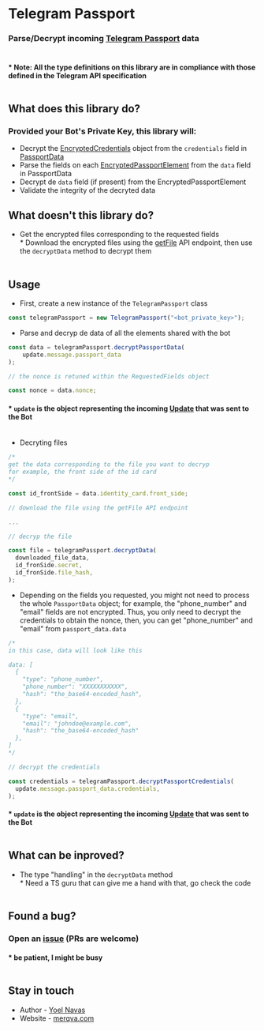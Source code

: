 # Telegram Passport

### Parse/Decrypt incoming [Telegram Passport](https://core.telegram.org/passport) data<br/><br/>

#### \* Note: All the type definitions on this library are in compliance with those defined in the Telegram API specification<br/><br/>

## What does this library do?

### Provided your Bot's Private Key, this library will:

- Decrypt the [EncryptedCredentials](https://core.telegram.org/bots/api#encryptedcredentials) object from the `credentials` field in [PassportData](https://core.telegram.org/bots/api#passportdata)
- Parse the fields on each [EncryptedPassportElement](https://core.telegram.org/bots/api#encryptedpassportelement) from the `data` field in PassportData
- Decrypt de `data` field (if present) from the EncryptedPassportElement
- Validate the integrity of the decryted data

## What doesn't this library do?

- Get the encrypted files corresponding to the requested fields<br/>\* Download the encrypted files using the [getFile](https://core.telegram.org/bots/api#getfile) API endpoint, then use the `decryptData` method to decrypt them
  <br/><br/>

## Usage

- First, create a new instance of the `TelegramPassport` class

```typescript
const telegramPassport = new TelegramPassport("<bot_private_key>");
```

- Parse and decryp de data of all the elements shared with the bot

```typescript
const data = telegramPassport.decryptPassportData(
    update.message.passport_data
);

// the nonce is retuned within the RequestedFields object

const nonce = data.nonce;
```

#### \* `update` is the object representing the incoming [Update](https://core.telegram.org/bots/api#update) that was sent to the Bot<br/><br/>

- Decryting files

```typescript
/*
get the data corresponding to the file you want to decryp
for example, the front side of the id card
*/

const id_frontSide = data.identity_card.front_side;

// download the file using the getFile API endpoint

...

// decryp the file

const file = telegramPassport.decryptData(
  downloaded_file_data,
  id_fronSide.secret,
  id_fronSide.file_hash,
);
```

- Depending on the fields you requested, you might not need to process the whole `PassportData` object; for example, the "phone_number" and "email" fields are not encrypted. Thus, you only need to decrypt the credentials to obtain the nonce, then, you can get "phone_number" and "email" from `passport_data.data`

```typescript
/*
in this case, data will look like this

data: [
  {
    "type": "phone_number",
    "phone_number": "XXXXXXXXXXX",
    "hash": "the_base64-encoded_hash",
  },
  {
    "type": "email",
    "email": "johndoe@example.com",
    "hash": "the_base64-encoded_hash"
  },
]
*/

// decrypt the credentials

const credentials = telegramPassport.decryptPassportCredentials(
  update.message.passport_data.credentials,
);
```

#### \* `update` is the object representing the incoming [Update](https://core.telegram.org/bots/api#update) that was sent to the Bot<br/><br/>

## What can be inproved?

- The type "handling" in the `decryptData` method<br/>\* Need a TS guru that can give me a hand with that, go check the code<br/><br/>

## Found a bug?

### Open an [issue](https://github.com/merqva/telegram-passport/issues) (PRs are welcome)

#### \* be patient, I might be busy<br/><br/>

## Stay in touch

- Author - [Yoel Navas](mailto:yn4v4s@gmail.com)
- Website - [merqva.com](https://merqva.com/)
